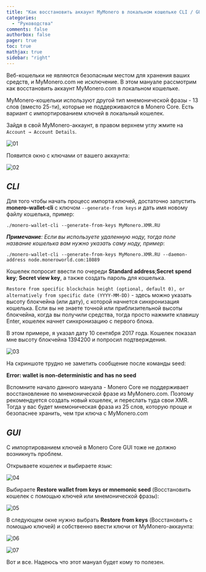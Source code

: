 ```yaml
---
title: "Как восстановить аккаунт MyMonero в локальном кошельке CLI / GUI"
categories:
  - "Руководства"
comments: false
authorbox: false
pager: true
toc: true
mathjax: true
sidebar: "right"
---
```


Веб-кошельки не являются безопасным местом для хранения ваших средств, и MyMonero.com не исключение. В этом мануале рассмотрим как восстановить аккаунт MyMonero.com в локальном кошельке.

MyMonero-кошельки используют другой тип мнемонической фразы - 13 слов (вместо 25-ти), которые не поддерживаются в Monero Core. Есть вариант с импортированием ключей в локальный кошелек.

Зайдя в свой MyMonero-аккаунт, в правом верхнем углу жмите на `Account → Account Details`.

![01](/img/manuals/how-to-restore-mymonero-wallet-on-gui-cli-wallet/01.png)

Появится окно с ключами от вашего аккаунта:

![02](/img/manuals/how-to-restore-mymonero-wallet-on-gui-cli-wallet/02.png)

## _CLI_

Для того чтобы начать процесс импорта ключей, достаточно запустить **monero-wallet-cli** с ключом `--generate-from keys` и дать имя новому файлу кошелька, пример:
```
./monero-wallet-cli --generate-from-keys MyMonero.XMR.RU
```

 _**Примечание**: Если вы используете удаленную ноду, тогда поле название кошелька вам нужно указать саму ноду, пример_:
```
./monero-wallet-cli --generate-from-keys MyMonero.XMR.RU --daemon-address node.moneroworld.com:18089
```


Кошелек попросит ввести по очереди **Standard address**;**Secret spend key**; **Secret view key**, а также создать пароль для кошелька.

`Restore from specific blockchain height (optional, default 0), or alternatively from specific date (YYYY-MM-DD)` - здесь можно указать высоту блокчейна (или дату), с которой начнется синхронизация кошелька. Если вы не знаете точной или приблизительной высоты блокчейна, когда вы получили средства, тогда просто нажмите клавишу Enter, кошелек начнет синхронизацию с первого блока.

В этом примере, я указал дату 10 сентября 2017 года. Кошелек показал мне высоту блокчейна 1394200 и попросил подтверждения.

![03](/img/manuals/how-to-restore-mymonero-wallet-on-gui-cli-wallet/03.png)

На скриншоте трудно не заметить сообщение после команды seed:

**Error: wallet is non-deterministic and has no seed**

Вспомните начало данного мануала - Monero Core не поддерживает восстановление по мнемонической фразе из MyMonero.com. Поэтому рекомендуется создать новый кошелек, и переслать туда свои XMR. Тогда у вас будет мнемоническая фраза из 25 слов, которую проще и безопаснее хранить, чем три ключа с MyMonero.com


## _GUI_

С импортированием ключей в Monero Core GUI тоже не должно возникнуть проблем.

Открываете кошелек и выбираете язык:

![04](/img/manuals/how-to-restore-mymonero-wallet-on-gui-cli-wallet/04.png)

Выбираете **Restore wallet from keys or mnemonic seed** (Восстановить кошелек с помощью ключей или мнемонической фразы):

![05](/img/manuals/how-to-restore-mymonero-wallet-on-gui-cli-wallet/05.png)

В следующем окне нужно выбрать **Restore from keys** (Восстановить с помощью ключей) и собственно ввести ключи от MyMonero-аккаунта:

![06](/img/manuals/how-to-restore-mymonero-wallet-on-gui-cli-wallet/06.png)

![07](/img/manuals/how-to-restore-mymonero-wallet-on-gui-cli-wallet/07.png)

Вот и все. Надеюсь что этот мануал будет кому то полезен.

